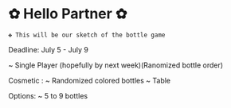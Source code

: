 # ✿ Hello Partner ✿
```
✤ This will be our sketch of the bottle game
```

Deadline: 
July 5 - July 9


~ Single Player (hopefully by next week)(Ranomized bottle order)

Cosmetic :
~ Randomized colored bottles
~ Table 

Options:
~ 5 to 9 bottles
